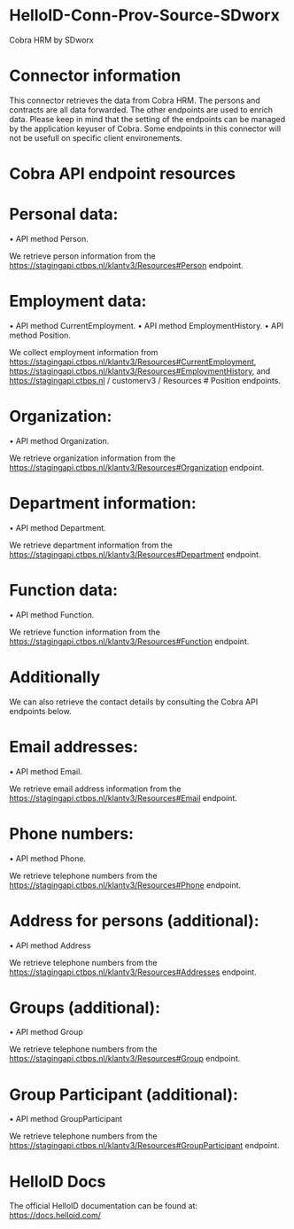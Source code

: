 # HelloID-Conn-Prov-Source-SDworx
Cobra HRM by SDworx

# Connector information
This connector retrieves the data from Cobra HRM. The persons and contracts are all data forwarded. The other endpoints are used to enrich data. Please keep in mind that the setting of the endpoints can be managed by the application keyuser of Cobra. Some endpoints in this connector will not be usefull on specific client environements.

# Cobra API endpoint resources

# Personal data:

• API method Person.

We retrieve person information from the https://stagingapi.ctbps.nl/klantv3/Resources#Person endpoint.
                
# Employment data:

• API method CurrentEmployment.
• API method EmploymentHistory.
• API method Position.

We collect employment information from https://stagingapi.ctbps.nl/klantv3/Resources#CurrentEmployment, https://stagingapi.ctbps.nl/klantv3/Resources#EmploymentHistory, and https://stagingapi.ctbps.nl / customerv3 / Resources # Position endpoints.

# Organization:

• API method Organization.

We retrieve organization information from the https://stagingapi.ctbps.nl/klantv3/Resources#Organization endpoint.

# Department information:

• API method Department.

We retrieve department information from the https://stagingapi.ctbps.nl/klantv3/Resources#Department endpoint.

# Function data:

• API method Function.

We retrieve function information from the https://stagingapi.ctbps.nl/klantv3/Resources#Function endpoint.


# Additionally
We can also retrieve the contact details by consulting the Cobra API endpoints below.

# Email addresses:

• API method Email.

We retrieve email address information from the https://stagingapi.ctbps.nl/klantv3/Resources#Email endpoint.
                

# Phone numbers:

• API method Phone.

We retrieve telephone numbers from the https://stagingapi.ctbps.nl/klantv3/Resources#Phone endpoint.

# Address for persons (additional):

•	API method Address

We retrieve telephone numbers from the https://stagingapi.ctbps.nl/klantv3/Resources#Addresses endpoint.

# Groups (additional):

•	API method Group

We retrieve telephone numbers from the https://stagingapi.ctbps.nl/klantv3/Resources#Group endpoint.

# Group Participant (additional):

•	API method GroupParticipant

We retrieve telephone numbers from the https://stagingapi.ctbps.nl/klantv3/Resources#GroupParticipant endpoint.

# HelloID Docs
The official HelloID documentation can be found at: https://docs.helloid.com/
